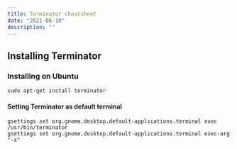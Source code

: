 ```yaml
---
title: Terminator cheatsheet
date: "2021-06-10"
description: ""
---
```


## Installing Terminator
### Installing on Ubuntu
```
sudo apt-get install terminator
```

#### Setting Terminator as default terminal
```
gsettings set org.gnome.desktop.default-applications.terminal exec /usr/bin/terminator
gsettings set org.gnome.desktop.default-applications.terminal exec-arg "-x"
```